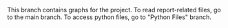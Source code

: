 This branch contains graphs for the project. To read report-related files, go to the main branch. To access python files, go to "Python Files" branch.
